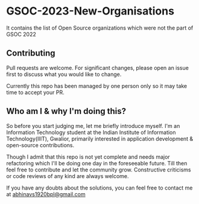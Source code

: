 # GSOC-2023-New-Organisations
It contains the list of Open Source organizations which were not the part of GSOC 2022


## Contributing

Pull requests are welcome. For significant changes, please open an issue first
to discuss what you would like to change.

Currently this repo has been managed by one person only so it may take time to accept your PR.



## Who am I & why I'm doing this?

So before you start judging me, let me briefly introduce myself. I'm an Information Technology student at the Indian Institute of Information Technology(IIIT), Gwalior, primarily interested in application development & open-source contributions.

Though I admit that this repo is not yet complete and needs major refactoring which I'll be doing one day in the foreseeable future. Till then feel free to contribute and let the community grow. Constructive criticisms or code reviews of any kind are always welcome.

If you have any doubts about the solutions, you can feel free to contact me at abhinavs1920bpl@gmail.com
